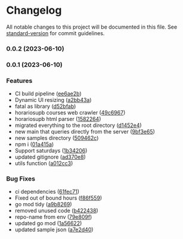 # Changelog

All notable changes to this project will be documented in this file. See [standard-version](https://github.com/conventional-changelog/standard-version) for commit guidelines.

### 0.0.2 (2023-06-10)

### 0.0.1 (2023-06-10)


### Features

* CI build pipeline ([ee6ae2b](https://github.com/shoriwe/course-mixer/commit/ee6ae2b70cb14a019c7c171df2588c090a4be085))
* Dynamic UI resizing ([a2bb43a](https://github.com/shoriwe/course-mixer/commit/a2bb43a290677dd4d9a704e62620a6392c32142e))
* fatal as library ([d52bfab](https://github.com/shoriwe/course-mixer/commit/d52bfabf233ffb7f3766caad6fe5683ff8557c69))
* horariosupb courses web crawler ([49c6967](https://github.com/shoriwe/course-mixer/commit/49c6967f4d8ebc92b60b9d3dd1bbde97968e0530))
* horariosupb html parser ([1582264](https://github.com/shoriwe/course-mixer/commit/1582264ce7b9ea9011c19f5fc83e8885f727e596))
* migrated everything to the root directory ([d1452e4](https://github.com/shoriwe/course-mixer/commit/d1452e484215bd202d90879f577a087c5e2287a9))
* new main that queries directly from the server ([9bf3e65](https://github.com/shoriwe/course-mixer/commit/9bf3e650225eee6a127eb953649f9af322a10044))
* new samples directory ([509462c](https://github.com/shoriwe/course-mixer/commit/509462c3be2a0c30262ffb8ea7393dcec00ff153))
* npm i ([01a415a](https://github.com/shoriwe/course-mixer/commit/01a415ac2985b1bd8d8ca360d23d2ae96ca409ca))
* Support saturdays ([1b34206](https://github.com/shoriwe/course-mixer/commit/1b34206dd6edc03a4b451d7f8fc7df7898c6f139))
* updated gitignore ([ad370e8](https://github.com/shoriwe/course-mixer/commit/ad370e8763a7612d33f9f7f96181ee8937e916cd))
* utils function ([a012cc3](https://github.com/shoriwe/course-mixer/commit/a012cc3c752405f4d2f83b9b4055c4d7dbbe7772))


### Bug Fixes

* ci dependencies ([61fec71](https://github.com/shoriwe/course-mixer/commit/61fec7192013d03a3d59addec3e20d1a2770bce5))
* Fixed out of bound hours ([f86f559](https://github.com/shoriwe/course-mixer/commit/f86f559c8a63b491e75fa6dfecd6ecd39d75ac1c))
* go mod tidy ([a9b8269](https://github.com/shoriwe/course-mixer/commit/a9b82691fe8c8e841c8f60077ccb260f8013cb8b))
* removed unused code ([b422438](https://github.com/shoriwe/course-mixer/commit/b4224384e1112779e9bfa1eb3aeb9372560b7d4f))
* repo-name from env ([79e809f](https://github.com/shoriwe/course-mixer/commit/79e809f58d34bac5ccd7171c13a8541def745fd8))
* updated go mod ([1a56622](https://github.com/shoriwe/course-mixer/commit/1a566225b38367db00a3beac82b181665e38681b))
* updated sample json ([a7e2d40](https://github.com/shoriwe/course-mixer/commit/a7e2d401d203c91772aeb9ece6e030bc2b595ccb))
